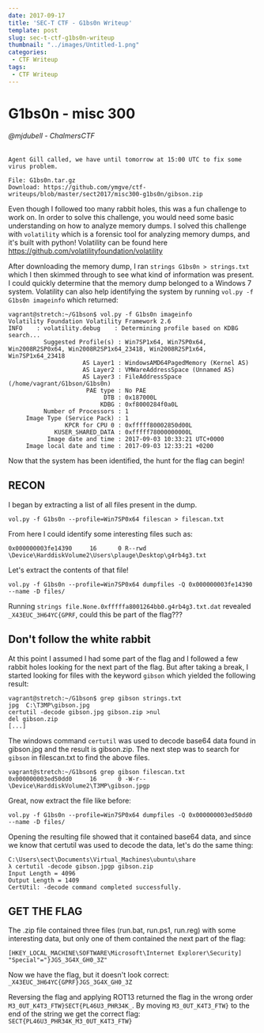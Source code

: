 ```yaml
---
date: 2017-09-17
title: 'SEC-T CTF - G1bs0n Writeup'
template: post
slug: sec-t-ctf-g1bs0n-writeup
thumbnail: "../images/Untitled-1.png"
categories:
 - CTF Writeup
tags:
 - CTF Writeup
---
```


# G1bs0n - misc 300
###### @mjdubell - ChalmersCTF

```
Agent Gill called, we have until tomorrow at 15:00 UTC to fix some virus problem.

File: G1bs0n.tar.gz
Download: https://github.com/ymgve/ctf-writeups/blob/master/sect2017/misc300-g1bs0n/gibson.zip
```

Even though I followed too many rabbit holes, this was a fun challenge to work on. In order to solve this challenge, you would need some basic understanding on how to analyze memory dumps. I solved this challenge with `volatility` which is a forensic tool for analyzing memory dumps, and it's built with python! Volatility can be found here https://github.com/volatilityfoundation/volatility

After downloading the memory dump, I ran `strings G1bs0n > strings.txt` which I then skimmed through to see what kind of information was present. I could quickly determine that the memory dump belonged to a Windows 7 system. Volatility can also help identifying the system by running `vol.py -f G1bs0n imageinfo` which returned:

```
vagrant@stretch:~/G1bson$ vol.py -f G1bs0n imageinfo
Volatility Foundation Volatility Framework 2.6
INFO    : volatility.debug    : Determining profile based on KDBG search...
          Suggested Profile(s) : Win7SP1x64, Win7SP0x64, Win2008R2SP0x64, Win2008R2SP1x64_23418, Win2008R2SP1x64, Win7SP1x64_23418
                     AS Layer1 : WindowsAMD64PagedMemory (Kernel AS)
                     AS Layer2 : VMWareAddressSpace (Unnamed AS)
                     AS Layer3 : FileAddressSpace (/home/vagrant/G1bson/G1bs0n)
                      PAE type : No PAE
                           DTB : 0x187000L
                          KDBG : 0xf8000284f0a0L
          Number of Processors : 1
     Image Type (Service Pack) : 1
                KPCR for CPU 0 : 0xfffff80002850d00L
             KUSER_SHARED_DATA : 0xfffff78000000000L
           Image date and time : 2017-09-03 10:33:21 UTC+0000
     Image local date and time : 2017-09-03 12:33:21 +0200
```

Now that the system has been identified, the hunt for the flag can begin!

## RECON

I began by extracting a list of all files present in the dump.
```
vol.py -f G1bs0n --profile=Win7SP0x64 filescan > filescan.txt
```

From here I could identify some interesting files such as:
```
0x000000003fe14390     16      0 R--rwd \Device\HarddiskVolume2\Users\plauge\Desktop\g4rb4g3.txt
```

Let's extract the contents of that file!
```
vol.py -f G1bs0n --profile=Win7SP0x64 dumpfiles -Q 0x000000003fe14390 --name -D files/
```

Running `strings file.None.0xfffffa8001264bb0.g4rb4g3.txt.dat` revealed `_X43EUC_3H64YC{GPRF`, could this be part of the flag???

## Don't follow the white rabbit

At this point I assumed I had some part of the flag and I followed a few rabbit holes looking for the next part of the flag. But after taking a break, I started looking for files with the keyword `gibson` which yielded the following result:

```
vagrant@stretch:~/G1bson$ grep gibson strings.txt
jpg  C:\T3MP\gibson.jpg
certutil -decode gibson.jpg gibson.zip >nul
del gibson.zip
[...]
```

The windows command `certutil` was used to decode base64 data found in gibson.jpg and the result is gibson.zip. The next step was to search for `gibson` in filescan.txt to find the above files.

```
vagrant@stretch:~/G1bson$ grep gibson filescan.txt
0x000000003ed50dd0     16      0 -W-r-- \Device\HarddiskVolume2\T3MP\gibson.jpgp
```

Great, now extract the file like before:

```
vol.py -f G1bs0n --profile=Win7SP0x64 dumpfiles -Q 0x000000003ed50dd0 --name -D files/
```

Opening the resulting file showed that it contained base64 data, and since we know that certutil was used to decode the data, let's do the same thing:

```
C:\Users\sect\Documents\Virtual_Machines\ubuntu\share
λ certutil -decode gibson.jpgp gibson.zip
Input Length = 4096
Output Length = 1409
CertUtil: -decode command completed successfully.
```

## GET THE FLAG

The .zip file contained three files (run.bat, run.ps1, run.reg) with some interesting data, but only one of them contained the next part of the flag:

```
[HKEY_LOCAL_MACHINE\SOFTWARE\Microsoft\Internet Explorer\Security]
"Special"="}JGS_3G4X_GH0_3Z"
```

Now we have the flag, but it doesn't look correct: `_X43EUC_3H64YC{GPRF}JGS_3G4X_GH0_3Z`

Reversing the flag and applying ROT13 returned the flag in the wrong order `M3_0UT_K4T3_FTW}SECT{PL46U3_PHR34K_`. By moving `M3_0UT_K4T3_FTW}` to the end of the string we get the correct flag: `SECT{PL46U3_PHR34K_M3_0UT_K4T3_FTW}`


